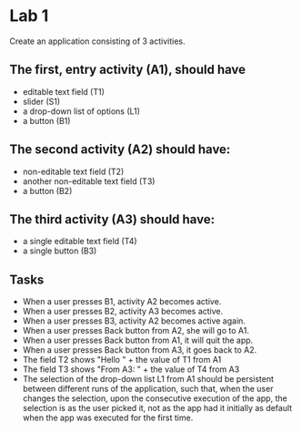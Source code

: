 # Lab 1
Create an application consisting of 3 activities.
## The first, entry activity (A1), should have

  - editable text field (T1)
  - slider (S1)
  - a drop-down list of options (L1)
  - a button (B1)

## The second activity (A2) should have:

  - non-editable text field (T2) 
  - another non-editable text field (T3)
  - a button (B2)

## The third activity (A3) should have:

  - a single editable text field (T4)
  - a single button (B3)

## Tasks

  - When a user presses B1, activity A2 becomes active.
  - When a user presses B2, activity A3 becomes active.
  - When a user presses B3, activity A2 becomes active again.
  - When a user presses Back button from A2, she will go to A1.
  - When a user presses Back button from A1, it will quit the app.
  - When a user presses Back button from A3, it goes back to A2.
  - The field T2 shows "Hello " + the value of T1 from A1
  - The field T3 shows "From A3: " + the value of T4 from A3
  - The selection of the drop-down list L1 from A1 should be persistent between different runs of the application, such that, when the user changes the selection, upon the consecutive execution of the app, the selection is as the user picked it, not as the app had it initially as default when the app was executed for the first time.
